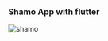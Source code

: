 ### Shamo App with flutter 

![shamo](https://github.com/DediMurphy/Shamo/assets/99854509/77792e6f-bea9-4504-a18e-c0a36d1aab29)
